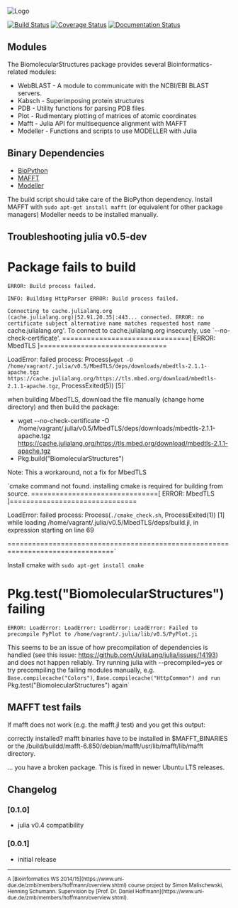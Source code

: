 ![Logo](https://raw.githubusercontent.com/hng/BiomolecularStructures/master/docs/assets/biom-logo.png)

[![Build Status](https://travis-ci.org/hng/BiomolecularStructures.jl.svg?branch=master)](https://travis-ci.org/hng/BiomolecularStructures.jl) [![Coverage Status](https://coveralls.io/repos/hng/BiomolecularStructures.jl/badge.svg?branch=master)](https://coveralls.io/r/hng/BiomolecularStructures.jl?branch=master) [![Documentation Status](https://readthedocs.org/projects/biomolecularstructures/badge/?version=latest)](https://readthedocs.org/projects/biomolecularstructures/?badge=latest)

## Modules

The BiomolecularStructures package provides several Bioinformatics-related modules:

* WebBLAST - A module to communicate with the NCBI/EBI BLAST servers.
* Kabsch - Superimposing protein structures
* PDB - Utility functions for parsing PDB files
* Plot - Rudimentary plotting of matrices of atomic coordinates
* Mafft - Julia API for multisequence alignment with MAFFT
* Modeller - Functions and scripts to use MODELLER with Julia

## Binary Dependencies

* [BioPython](http://biopython.org/wiki/Main_Page)
* [MAFFT](http://mafft.cbrc.jp/alignment/software/)
* [Modeller](https://salilab.org/modeller/)

The build script should take care of the BioPython dependency. Install MAFFT with `sudo apt-get install mafft` (or equivalent for other package managers) Modeller needs to be installed manually.

## Troubleshooting julia v0.5-dev

# Package fails to build

`ERROR: Build process failed.`

`INFO: Building HttpParser
ERROR: Build process failed.`



`Connecting to cache.julialang.org (cache.julialang.org)|52.91.20.35|:443... connected.
ERROR: no certificate subject alternative name matches
	requested host name `cache.julialang.org'.
To connect to cache.julialang.org insecurely, use `--no-check-certificate'.
===============================[ ERROR: MbedTLS ]===============================

LoadError: failed process: Process(`wget -O /home/vagrant/.julia/v0.5/MbedTLS/deps/downloads/mbedtls-2.1.1-apache.tgz https://cache.julialang.org/https://tls.mbed.org/download/mbedtls-2.1.1-apache.tgz`, ProcessExited(5)) [5]`

when building MbedTLS, download the file manually (change home directory) and then build the package:

* wget --no-check-certificate -O /home/vagrant/.julia/v0.5/MbedTLS/deps/downloads/mbedtls-2.1.1-apache.tgz https://cache.julialang.org/https://tls.mbed.org/download/mbedtls-2.1.1-apache.tgz 
* Pkg.build("BiomolecularStructures")

Note: This a workaround, not a fix for MbedTLS

`cmake command not found. installing cmake is required for building from source.
===============================[ ERROR: MbedTLS ]===============================

LoadError: failed process: Process(`./cmake_check.sh`, ProcessExited(1)) [1]
while loading /home/vagrant/.julia/v0.5/MbedTLS/deps/build.jl, in expression starting on line 69

================================================================================`

Install cmake with `sudo apt-get install cmake`

# Pkg.test("BiomolecularStructures") failing

`ERROR: LoadError: LoadError: LoadError: LoadError: Failed to precompile PyPlot to /home/vagrant/.julia/lib/v0.5/PyPlot.ji`

This seems to be an issue of how precompilation of dependencies is handled (see this issue: https://github.com/JuliaLang/julia/issues/14193) and does not happen reliably. Try running julia with --precompiled=yes or try precompiling the failing modules manually, e.g. `Base.compilecache("Colors")`, `Base.compilecache("HttpCommon") and run `Pkg.test("BiomolecularStructures") again`

## MAFFT test fails

If mafft does not work (e.g. the mafft.jl test) and you get this output:

correctly installed?
mafft binaries have to be installed in $MAFFT_BINARIES
or the /build/buildd/mafft-6.850/debian/mafft/usr/lib/mafft/lib/mafft directory.

... you have a broken package. This is fixed in newer Ubuntu LTS releases.

## Changelog

### [0.1.0]

- julia v0.4 compatibility

### [0.0.1]

- initial release

<hr />
<small>A [Bioinformatics WS 2014/15](https://www.uni-due.de/zmb/members/hoffmann/overview.shtml) course project by Simon Malischewski, Henning Schumann. Supervision by [Prof. Dr. Daniel Hoffmann](https://www.uni-due.de/zmb/members/hoffmann/overview.shtml).</small>
